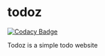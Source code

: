 # todoz

[![Codacy Badge](https://api.codacy.com/project/badge/Grade/29239c49b1ac46f5b5eb4bdd4efafbe7)](https://app.codacy.com/gh/mohammadraufzahed/todoz?utm_source=github.com&utm_medium=referral&utm_content=mohammadraufzahed/todoz&utm_campaign=Badge_Grade_Settings)

Todoz is a simple todo website
